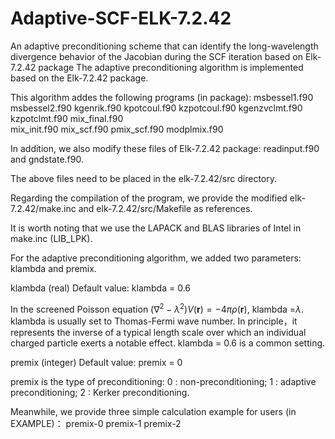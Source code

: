 # Adaptive-SCF-ELK-7.2.42
An adaptive preconditioning scheme that can identify the long-wavelength divergence behavior of the Jacobian during the SCF iteration based on Elk-7.2.42 package
The adaptive preconditioning algorithm is implemented based on the Elk-7.2.42 package.

This algorithm addes the following programs (in package):
msbessel1.f90 	msbessel2.f90	kgenrik.f90	kpotcoul.f90 
kzpotcoul.f90	kgenzvclmt.f90	kzpotclmt.f90	mix_final.f90  
mix_init.f90  	mix_scf.f90	pmix_scf.f90	modplmix.f90

In addition, we also modify these files of Elk-7.2.42 package:  readinput.f90 and gndstate.f90.

The above files need to be placed in the elk-7.2.42/src directory.

Regarding the compilation of the program, we provide the modified elk-7.2.42/make.inc and elk-7.2.42/src/Makefile as references.
 
It is worth noting that we use the LAPACK and BLAS libraries of Intel in make.inc (LIB_LPK).

For the adaptive preconditioning algorithm, we added two parameters: klambda and premix.

klambda (real) 
Default value: klambda = 0.6

In the screened Poisson equation $(\nabla^2 - \lambda^2)V(\textbf{r})= - 4\pi\rho(\textbf{r})$, klambda =$\lambda$. 
klambda is usually set to Thomas-Fermi wave number. In principle，it represents the inverse of a typical length scale over which an individual charged particle exerts a notable effect.  klambda = 0.6 is a common setting.

premix (integer)
Default value: premix = 0

premix is the type of preconditioning:
0	:  non-preconditioning;
1	:  adaptive preconditioning;
2	:  Kerker preconditioning.

Meanwhile, we provide three simple calculation example for users (in EXAMPLE)：
premix-0  premix-1 premix-2
